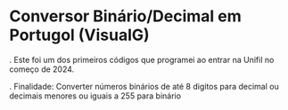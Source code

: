 # Conversor Binário/Decimal em Portugol (VisualG)

. Este foi um dos primeiros códigos que programei ao entrar na Unifil no começo de 2024.

. Finalidade: Converter números binários de até 8 digitos para decimal ou decimais menores ou iguais a 255 para binário



